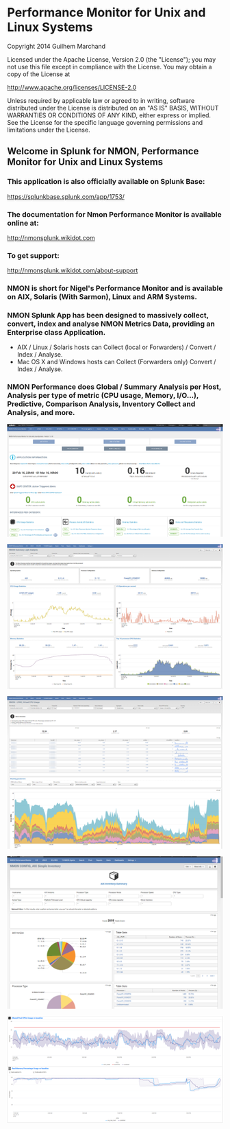 # Performance Monitor for Unix and Linux Systems

Copyright 2014 Guilhem Marchand	

Licensed under the Apache License, Version 2.0 (the "License");
you may not use this file except in compliance with the License.
You may obtain a copy of the License at

http://www.apache.org/licenses/LICENSE-2.0

Unless required by applicable law or agreed to in writing, software
distributed under the License is distributed on an "AS IS" BASIS,
WITHOUT WARRANTIES OR CONDITIONS OF ANY KIND, either express or implied.
See the License for the specific language governing permissions and
limitations under the License.

## Welcome in Splunk for NMON, Performance Monitor for Unix and Linux Systems

### This application is also officially available on Splunk Base:

https://splunkbase.splunk.com/app/1753/

### The documentation for Nmon Performance Monitor is available online at:

http://nmonsplunk.wikidot.com

### To get support:

http://nmonsplunk.wikidot.com/about-support

### NMON is short for Nigel's Performance Monitor and is available on AIX, Solaris (With Sarmon), Linux and ARM Systems.

### NMON Splunk App has been designed to massively collect, convert, index and analyse NMON Metrics Data, providing an Enterprise class Application. 

* AIX / Linux / Solaris hosts can Collect (local or Forwarders) / Convert / Index / Analyse.
* Mac OS X and Windows hosts can Collect (Forwarders only) Convert / Index / Analyse.

### NMON Performance does Global / Summary Analysis per Host, Analysis per type of metric (CPU usage, Memory, I/O...), Predictive, Comparison Analysis, Inventory Collect and Analysis, and more.


![screen1](./docs/img/screen001.png)

![screen2](./docs/img/screen002.png)

![screen3](./docs/img/screen003.png)

![screen4](./docs/img/screen004.png)

![screen5](./docs/img/screen005.png)
